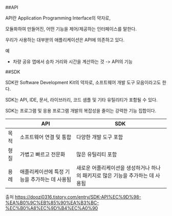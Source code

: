 ##API

API란 Application Programming Interface의 약자로,

모듈화하여 만들어진, 어떤 기능을 제어/제공하는 인터페이스를 말한다.

우리가 사용하는 대부분의 애플리케이션은 API에 의존하고 있다.

예

- 차량 공유 앱에서 승차 거리와 시간을 계산하는 것 -> API의 기능

##SDK

SDK란 Software Development Kit의 약자로, 소프트웨어 개발 도구 모음이라고도 한다.

SDK는 API, IDE, 문서, 라이브러리, 코드 샘플 및 기타 유틸리티가 포함될 수 있다.

SDK는 프로그램 및 응용 프로그램 개발의 복잡성을 줄이는 강력한 기능 집합이다.


|   |API|SDK|
|---|---|---|
|목적|소프트웨어 연결 및 통합|다양한 개발 도구 포함|
|형질|가볍고 빠르고 전문화|많은 유틸리티 포함|
|용례|애플리케이션에 특정 기능을 추가하는 데 사용됨|새로운 어플리케이션을 생성하거나 하나의 패키지로 많은 기능을 추가하는 데 사용됨|


출처
https://doozi0316.tistory.com/entry/SDK-API%EC%9D%98-%EA%B0%9C%EB%85%90%EA%B3%BC-%EC%B0%A8%EC%9D%B4%EC%A0%90
